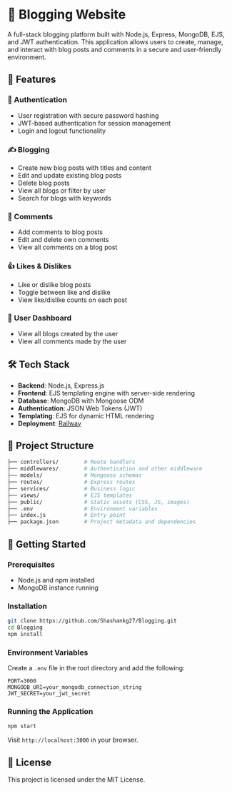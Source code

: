 
# 📝 Blogging Website

A full-stack blogging platform built with Node.js, Express, MongoDB, EJS, and JWT authentication. This application allows users to create, manage, and interact with blog posts and comments in a secure and user-friendly environment.

## 🚀 Features

### 🔐 Authentication
- User registration with secure password hashing
- JWT-based authentication for session management
- Login and logout functionality

### ✍️ Blogging
- Create new blog posts with titles and content
- Edit and update existing blog posts
- Delete blog posts
- View all blogs or filter by user
- Search for blogs with keywords

### 💬 Comments
- Add comments to blog posts
- Edit and delete own comments
- View all comments on a blog post

### 👍 Likes & Dislikes
- Like or dislike blog posts
- Toggle between like and dislike
- View like/dislike counts on each post

### 👤 User Dashboard
- View all blogs created by the user
- View all comments made by the user

## 🛠️ Tech Stack

- **Backend**: Node.js, Express.js
- **Frontend**: EJS templating engine with server-side rendering
- **Database**: MongoDB with Mongoose ODM
- **Authentication**: JSON Web Tokens (JWT)
- **Templating**: EJS for dynamic HTML rendering
- **Deployment**: [Railway](https://blogging-app.up.railway.app/)

## 📁 Project Structure

```bash
├── controllers/        # Route handlers
├── middlewares/        # Authentication and other middleware
├── models/             # Mongoose schemas
├── routes/             # Express routes
├── services/           # Business logic
├── views/              # EJS templates
├── public/             # Static assets (CSS, JS, images)
├── .env                # Environment variables
├── index.js            # Entry point
├── package.json        # Project metadata and dependencies
```

## 🧪 Getting Started

### Prerequisites

- Node.js and npm installed
- MongoDB instance running

### Installation

```bash
git clone https://github.com/Shashankg27/Blogging.git
cd Blogging
npm install
```

### Environment Variables

Create a `.env` file in the root directory and add the following:

```env
PORT=3000
MONGODB_URI=your_mongodb_connection_string
JWT_SECRET=your_jwt_secret
```

### Running the Application

```bash
npm start
```

Visit `http://localhost:3000` in your browser.

## 📄 License

This project is licensed under the MIT License.
